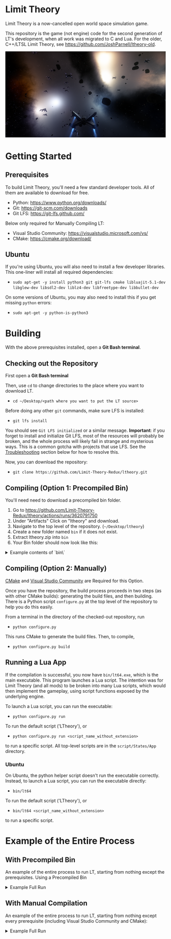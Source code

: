 # Limit Theory

Limit Theory is a now-cancelled open world space simulation game.

This repository is the game (not engine) code for the second generation of LT's development, when all work was migrated to C and Lua. For the older, C++/LTSL Limit Theory, see https://github.com/JoshParnell/ltheory-old.

![LT Screenshot](./res/tex2d/screenshot.png)


# Getting Started
## Prerequisites

To build Limit Theory, you'll need a few standard developer tools. All of them are available to download for free.

- Python: https://www.python.org/downloads/
- Git: https://git-scm.com/downloads
- Git LFS: https://git-lfs.github.com/

Below only required for Manually Compiling LT:
- Visual Studio Community: https://visualstudio.microsoft.com/vs/
- CMake: https://cmake.org/download/

## Ubuntu

If you're using Ubuntu, you will also need to install a few developer libraries. This one-liner will install all required dependencies:

- `sudo apt-get -y install python3 git git-lfs cmake libluajit-5.1-dev libglew-dev libsdl2-dev liblz4-dev libfreetype-dev libbullet-dev`

On some versions of Ubuntu, you may also need to install this if you get missing `python` errors:

- `sudo apt-get -y python-is-python3`

# Building

With the above prerequisites installed, open a **Git Bash terminal**.

## Checking out the Repository
First open a **Git Bash terminal**

Then, use `cd` to change directories to the place where you want to download LT.
- `cd ~/Desktop/<path where you want to put the LT source>`

Before doing any other `git` commands, make sure LFS is installed:
- `git lfs install`

You should see `Git LFS initialized` or a similar message. **Important**: if you forget to install and initialize Git LFS, most of the resources will probably be broken, and the whole process will likely fail in strange and mysterious ways. This is a common gotcha with projects that use LFS. See the [Troubleshooting](#troubleshooting) section below for how to resolve this.

Now, you can download the repository:

- `git clone https://github.com/Limit-Theory-Redux/ltheory.git`

## Compiling (Option 1: Precompiled Bin)

You'll need need to download a precompiled bin folder.
1. Go to https://github.com/Limit-Theory-Redux/ltheory/actions/runs/3620791750
2. Under "Artifacts" Click on "ltheory" and download.
3. Navigate to the top level of the repository. (`~/Desktop/ltheory`)
4. Create a new folder named `bin` if it does not exist.
5. Extract ltheory.zip into `bin`
6. Your Bin folder should now look like this:

<details>
<summary> Example contents of `bin\` </summary>

```
fmodL64.dll
fmodstudioL64.dll
glew32.dll
liblz4.dll
libphx64.dll
libphx64.pdb
libphx64d.dll
libphx64d.pdb
lt64.exe
lt64.exp
lt64.lib
lt64.pdb
lt64d.exe
lt64d.exp
lt64d.lib
lt64d.pdb
lua51.dll
phx64.exp
phx64.lib
phx64d.exp
phx64d.lib
SDL2.dll
```

</details>

## Compiling (Option 2: Manually)

[CMake](https://cmake.org/download/) and [Visual Studio Community](https://visualstudio.microsoft.com/vs/) are Required for this Option.

Once you have the repository, the build process proceeds in two steps (as with other CMake builds): generating the build files, and then building. There is a Python script `configure.py` at the top level of the repository to help you do this easily.

From a terminal in the directory of the checked-out repository, run

- `python configure.py`

This runs CMake to generate the build files. Then, to compile,

- `python configure.py build`

## Running a Lua App

If the compilation is successful, you now have `bin/lt64.exe`, which is the main executable. This program launches a Lua script. The intention was for Limit Theory (and all mods) to be broken into many Lua scripts, which would then implement the gameplay, using script functions exposed by the underlying engine.

To launch a Lua script, you can run the executable:

- `python configure.py run`

To run the default script ('LTheory'), or

- `python configure.py run <script_name_without_extension>`

to run a specific script. All top-level scripts are in the `script/States/App` directory.

### Ubuntu

On Ubuntu, the python helper script doesn't run the executable correctly. Instead, to launch a Lua script, you can run the executable directly:

- `bin/lt64`

To run the default script ('LTheory'), or

- `bin/lt64 <script_name_without_extension>`

to run a specific script.

# Example of the Entire Process

## With Precompiled Bin
An example of the entire process to run LT, starting from nothing except the prerequisites. 
Using a Precompiled Bin

<details>
<summary> Example Full Run </summary>

Open Git Bash.
```
cd ~/Desktop
git lfs install
git clone https://github.com/Limit-Theory-Redux/ltheory.git
cd ltheory
mkdir bin
```
- Download ltheory from https://github.com/Limit-Theory-Redux/ltheory/actions/runs/3620791750
- Extract contents of ltheory.zip into `~/Desktop/ltheory/bin`
Now go back into Git Bash.
```
cd ~/Desktop/ltheory
python configure.py run
```

</details>

## With Manual Compilation
An example of the entire process to run LT, starting from nothing except every prerequisite (including Visual Studio Community and CMake):

<details>
<summary> Example Full Run </summary>

Open Git Bash. Each line below is one command, some of which will take a while to complete:

```
cd ~/Desktop
git lfs install
git clone https://github.com/Limit-Theory-Redux/ltheory.git
cd ltheory
python configure.py
python configure.py build
python configure.py run
```


# Troubleshooting

## Unable to load resources such as `Failed to load image from './res/tex2d/metal/01_d.jpg'`

This usually happens if you've cloned the repository without downloading the games resources via Git LFS. Open a terminal and run:

- `git lfs fetch`

then:

- `git lfs checkout`

## Debugging in Visual Studio

First, make sure that the CMake project is configured by running the steps above up to `python configure.py`.

Next, open the Visual Studio solution by navigating to `build/LTheory.sln` and opening it. Once the project has loaded, right click the `lt` project in the Solution Explorer, then select "Set as Startup Project".

To select a Lua script to run, right click the `lt` project, then select Properties, then Debugging, then change the value in "Command Line Arguments" to the desired Lua script. Leave this blank to launch the default Lua script (`LTheory`).
